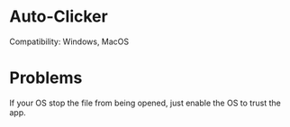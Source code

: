 # Auto-Clicker
Compatibility:
  Windows,
  MacOS
# Problems
If your OS stop the file from being opened, just enable the OS to trust the app.
